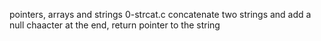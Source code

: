 pointers, arrays and strings
0-strcat.c
concatenate two strings and add a null chaacter at the end, return pointer to the string
